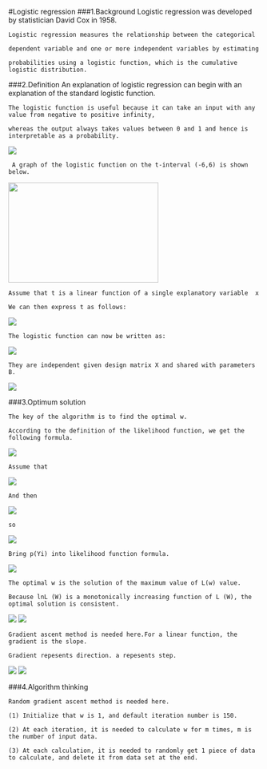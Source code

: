 #Logistic regression
###1.Background
    Logistic regression was developed by statistician David Cox in 1958.
    
    Logistic regression measures the relationship between the categorical 
    
    dependent variable and one or more independent variables by estimating 
    
    probabilities using a logistic function, which is the cumulative logistic distribution.
    
###2.Definition
    An explanation of logistic regression can begin with an explanation of the standard logistic function. 
    
    The logistic function is useful because it can take an input with any value from negative to positive infinity, 
    
    whereas the output always takes values between 0 and 1 and hence is interpretable as a probability. 
    
<img src="http://chart.googleapis.com/chart?cht=tx&chl=%5Csigma(t)%20%3D%20%5Cfrac%7B1%7D%7B1%2Be%5E%7B-t%7D%7D&chco=000000&chf=a,s,00000080" style="border:none;" />

     A graph of the logistic function on the t-interval (-6,6) is shown below.
     
<img src="https://upload.wikimedia.org/wikipedia/commons/8/88/Logistic-curve.svg" height="200" width="300"/>

    Assume that t is a linear function of a single explanatory variable  x 
    
    We can then express t as follows:

<img src="http://chart.googleapis.com/chart?cht=tx&chl=t%3Dw_%7B0%7D%2Bw_%7B1%7Dx&chco=000000&chf=a,s,00000080" style="border:none;" />

    The logistic function can now be written as:
    
<img src="http://chart.googleapis.com/chart?cht=tx&chl=Y%3D%5Cfrac%7B1%7D%7B1%2Be%5E%7B-(w_%7B0%7D%2Bw_%7B1%7DX)%7D%7D&chco=000000&chf=a,s,00000080" style="border:none;" />

    They are independent given design matrix X and shared with parameters B.
    
<img src="http://chart.googleapis.com/chart?cht=tx&chl=X%5E%7Bi%7D%20%3D%20w_%7B0%7D%2Bw_%7B1%7Dx%5E%7Bi%7D_%7B1%7D%2Bw_%7B2%7Dx%5E%7Bi%7D_%7B2%7D%2B...%2Bw_%7Bn%7Dx%5E%7Bi%7D_%7Bn%7D&chco=000000&chf=a,s,00000080" style="border:none;" />
    
###3.Optimum solution
    
    The key of the algorithm is to find the optimal w.
    
    According to the definition of the likelihood function, we get the following formula.
    
<img src="http://chart.googleapis.com/chart?cht=tx&chl=L(Y)%3D%5Cprod_%7Bi%3D1%7D%5Em%20p(Y%5Ei)%0A&chco=000000&chf=a,s,00000080" style="border:none;" />

    Assume that
    
<img src="http://chart.googleapis.com/chart?cht=tx&chl=p(Y_%7Bi%7D%3D0%7CX)%3Dp_%7Bi%7D%0A%0A&chco=000000&chf=a,s,00000080" style="border:none;" />

    And then
    
<img src="http://chart.googleapis.com/chart?cht=tx&chl=p(Y_%7Bi%7D%3D1%7CX)%3D1-p_%7Bi%7D%0A%0A&chco=000000&chf=a,s,00000080" style="border:none;" />

    so
    
<img src="http://chart.googleapis.com/chart?cht=tx&chl=p(Y_%7Bi%7D)%3Dp_%7Bi%7D%5E%7BY_%7Bi%7D%7D(1-p_%7Bi%7D)%5E%7B1-Y_%7Bi%7D%7D%0A%0A&chco=000000&chf=a,s,00000080" style="border:none;" />

    Bring p(Yi) into likelihood function formula.
    
<img src="http://chart.googleapis.com/chart?cht=tx&chl=L(W)%3D%5Cprod_%7Bi%3D1%7D%5EM%20(%5Cfrac%7B1%7D%7B1%2Be%5E%7B-(w_%7B0%7D%2Bw_%7B1%7Dx%5E%7Bi%7D_%7B1%7D%2B...%2Bw_%7Bn%7Dx%5E%7Bi%7D_%7Bn%7D)%7D%7D)%5E%7BY%5E%7Bi%7D%7D%0A(1-%5Cfrac%7B1%7D%7B1%2Be%5E%7B-(w_%7B0%7D%2Bw_%7B1%7Dx%5E%7Bi%7D_%7B1%7D%2B...%2Bw_%7Bn%7Dx%5E%7Bi%7D_%7Bn%7D)%7D%7D)%5E%7B1-Y%5E%7Bi%7D%7D&chco=000000&chf=a,s,00000080" style="border:none;" />
    
    The optimal w is the solution of the maximum value of L(w) value.
    
    Because lnL (W) is a monotonically increasing function of L (W), the optimal solution is consistent.
    
<img src="http://chart.googleapis.com/chart?cht=tx&chl=lnL(w)%3D%5Csum_%7Bx%3D1%7D%5EM%20(Y%5E%7Bi%7Dln%5Cfrac%7Be%5E%7BX%5E%7Bi%7D%7D%7D%7B1%2Be%5E%7BX%5E%7Bi%7D%7D%7D%2B(1-Y%5E%7Bi%7D)ln%5Cfrac%7B1%7D%7Be%5E%7BX%5E%7Bi%7D%7D%2B1%7D)&chco=000000&chf=a,s,00000080" style="border:none;" />

<img src="http://chart.googleapis.com/chart?cht=tx&chl=lnL(w)%3D%5Csum_%7Bx%3D1%7D%5EM%20(X%5E%7Bi%7DY%5E%7Bi%7D-ln(1%2Be%5E%7BX%5E%7Bi%7D%7D))%0A&chco=000000&chf=a,s,00000080" style="border:none;" />
    
    Gradient ascent method is needed here.For a linear function, the gradient is the slope.
    
    Gradient repesents direction. a repesents step.
    
<img src="http://chart.googleapis.com/chart?cht=tx&chl=w_%7Bk%7D%3Dw_%7Bk%7D%2B%5Calpha%20%5Cfrac%7B%5Cpart%20lnL(w)%7D%7B%5Cpart%20w_%7Bk%7D%7D&chco=000000&chf=a,s,00000080" style="border:none;" />

<img src="http://chart.googleapis.com/chart?cht=tx&chl=%5Cfrac%7B%5Cpart%20lnL(w)%7D%7B%5Cpart%20w_%7Bk%7D%7D%3D%5Csum_%7Bi%3D1%7D%5EM%20X%5E%7Bi%7D(Y%5E%7Bi%7D-%5Cfrac%7B1%7D%7B1%2Be%5E%7B-X%5E%7Bi%7D%7D%7D)&chco=000000&chf=a,s,00000080" style="border:none;" />

###4.Algorithm thinking
    
    Random gradient ascent method is needed here.
    
    (1) Initialize that w is 1, and default iteration number is 150.
    
    (2) At each iteration, it is needed to calculate w for m times, m is the number of input data.
    
    (3) At each calculation, it is needed to randomly get 1 piece of data to calculate, and delete it from data set at the end.
    
    
    
    
    


    
    
    

